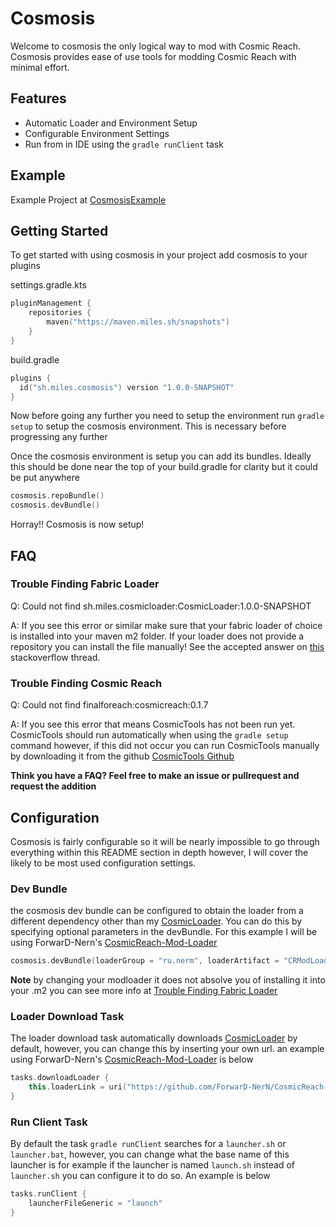 # Cosmosis
Welcome to cosmosis the only logical way to mod with Cosmic Reach. Cosmosis provides
ease of use tools for modding Cosmic Reach with minimal effort.

## Features
- Automatic Loader and Environment Setup
- Configurable Environment Settings
- Run from in IDE using the `gradle runClient` task

## Example
Example Project at [CosmosisExample](https://github.com/Y2Kwastaken/CosmosisExample)

## Getting Started

To get started with using cosmosis in your project add cosmosis to your plugins

settings.gradle.kts
```kotlin
pluginManagement {
    repositories {
        maven("https://maven.miles.sh/snapshots")
    }
}
```

build.gradle
```kotlin
plugins {
  id("sh.miles.cosmosis") version "1.0.0-SNAPSHOT"
}
```

Now before going any further you need to setup the environment run `gradle setup`
to setup the cosmosis environment. This is necessary before progressing any further

Once the cosmosis environment is setup you can add its bundles. Ideally this should
be done near the top of your build.gradle for clarity but it could be put anywhere
```kotlin
cosmosis.repoBundle()
cosmosis.devBundle()
```

Horray!! Cosmosis is now setup!

## FAQ

### Trouble Finding Fabric Loader

Q: Could not find sh.miles.cosmicloader:CosmicLoader:1.0.0-SNAPSHOT

A: If you see this error or similar make sure that your fabric loader of choice is
installed into your maven m2 folder. If your loader does not provide a repository
you can install the file manually! See the accepted answer on [this]([https://stackoverflow.com/questions/4955635/how-to-add-local-jar-files-to-a-maven-project](https://stackoverflow.com/a/4955695))
stackoverflow thread.

### Trouble Finding Cosmic Reach

Q: Could not find finalforeach:cosmicreach:0.1.7

A: If you see this error that means CosmicTools has not been run yet. CosmicTools should
run automatically when using the `gradle setup` command however, if this did not occur you
can run CosmicTools manually by downloading it from the github [CosmicTools Github](https://github.com/Y2Kwastaken/CosmicTools)

**Think you have a FAQ? Feel free to make an issue or pullrequest and request the addition**

## Configuration

Cosmosis is fairly configurable so it will be nearly impossible to go through everything
within this README section in depth however, I will cover the likely to be most used configuration
settings.

### Dev Bundle

the cosmosis dev bundle can be configured to obtain the loader from a different dependency
other than my [CosmicLoader](https://github.com/Y2Kwastaken/CosmicLoader). You can do this by specifying
optional parameters in the devBundle. For this example I will be using ForwarD-Nern's [CosmicReach-Mod-Loader](https://github.com/ForwarD-NerN/CosmicReach-Mod-Loader)

```kotlin
cosmosis.devBundle(loaderGroup = "ru.nerm", loaderArtifact = "CRModLoader", loaderVersion = "1.1.1")
```

**Note** by changing your modloader it does not absolve you of installing it into your .m2 you can see more info at [Trouble Finding Fabric Loader](#trouble-finding-fabric-loader)

### Loader Download Task

The loader download task automatically downloads [CosmicLoader](https://github.com/Y2Kwastaken/CosmicLoader) by default, however,
you can change this by inserting your own url. an example using ForwarD-Nern's [CosmicReach-Mod-Loader](https://github.com/ForwarD-NerN/CosmicReach-Mod-Loader)
is below

```kotlin
tasks.downloadLoader {
    this.loaderLink = uri("https://github.com/ForwarD-NerN/CosmicReach-Mod-Loader/releases/download/latest/cosmicreach-fabric-modloader.zip").toURL()
}
```

### Run Client Task

By default the task `gradle runClient` searches for a `launcher.sh` or `launcher.bat`, however,
you can change what the base name of this launcher is for example if the launcher is named
`launch.sh` instead of `launcher.sh` you can configure it to do so. An example is below

```kotlin
tasks.runClient {
    launcherFileGeneric = "launch"
}
```
